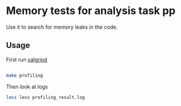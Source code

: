 Memory tests for analysis task pp
=============================


Use it to search for memory leaks in the code.


## Usage
First run [valgrind](http://valgrind.org/)
```bash

make profiling
```

Then look at logs
```bash
less less profiling_result.log
```

